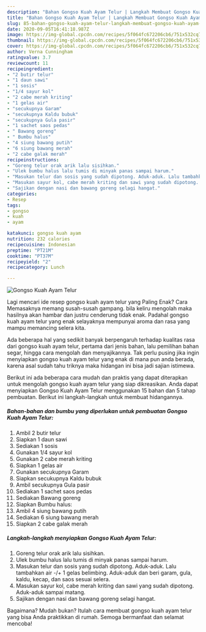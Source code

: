 ```yaml
---
description: "Bahan Gongso Kuah Ayam Telur | Langkah Membuat Gongso Kuah Ayam Telur Yang Paling Enak"
title: "Bahan Gongso Kuah Ayam Telur | Langkah Membuat Gongso Kuah Ayam Telur Yang Paling Enak"
slug: 85-bahan-gongso-kuah-ayam-telur-langkah-membuat-gongso-kuah-ayam-telur-yang-paling-enak
date: 2020-09-05T16:41:18.987Z
image: https://img-global.cpcdn.com/recipes/5f064fc672206cb6/751x532cq70/gongso-kuah-ayam-telur-foto-resep-utama.jpg
thumbnail: https://img-global.cpcdn.com/recipes/5f064fc672206cb6/751x532cq70/gongso-kuah-ayam-telur-foto-resep-utama.jpg
cover: https://img-global.cpcdn.com/recipes/5f064fc672206cb6/751x532cq70/gongso-kuah-ayam-telur-foto-resep-utama.jpg
author: Verna Cunningham
ratingvalue: 3.7
reviewcount: 11
recipeingredient:
- "2 butir telur"
- "1 daun sawi"
- "1 sosis"
- "1/4 sayur kol"
- "2 cabe merah kriting"
- "1 gelas air"
- "secukupnya Garam"
- "secukupnya Kaldu bubuk"
- "secukupnya Gula pasir"
- "1 sachet saos pedas"
- " Bawang goreng"
- " Bumbu halus"
- "4 siung bawang putih"
- "6 siung bawang merah"
- "2 cabe galak merah"
recipeinstructions:
- "Goreng telur orak arik lalu sisihkan."
- "Ulek bumbu halus lalu tumis di minyak panas sampai harum."
- "Masukan telur dan sosis yang sudah dipotong. Aduk-aduk. Lalu tambahkan air -/+ 1 gelas belimbing. Aduk-aduk dan beri garam, gula, kaldu, kecap, dan saos sesuai selera."
- "Masukan sayur kol, cabe merah kriting dan sawi yang sudah dipotong. Aduk-aduk sampai matang."
- "Sajikan dengan nasi dan bawang goreng selagi hangat."
categories:
- Resep
tags:
- gongso
- kuah
- ayam

katakunci: gongso kuah ayam 
nutrition: 232 calories
recipecuisine: Indonesian
preptime: "PT21M"
cooktime: "PT37M"
recipeyield: "2"
recipecategory: Lunch

---
```



![Gongso Kuah Ayam Telur](https://img-global.cpcdn.com/recipes/5f064fc672206cb6/751x532cq70/gongso-kuah-ayam-telur-foto-resep-utama.jpg)

Lagi mencari ide resep gongso kuah ayam telur yang Paling Enak? Cara Memasaknya memang susah-susah gampang. bila keliru mengolah maka hasilnya akan hambar dan justru cenderung tidak enak. Padahal gongso kuah ayam telur yang enak selayaknya mempunyai aroma dan rasa yang mampu memancing selera kita.

Ada beberapa hal yang sedikit banyak berpengaruh terhadap kualitas rasa dari gongso kuah ayam telur, pertama dari jenis bahan, lalu pemilihan bahan segar, hingga cara mengolah dan menyajikannya. Tak perlu pusing jika ingin menyiapkan gongso kuah ayam telur yang enak di mana pun anda berada, karena asal sudah tahu triknya maka hidangan ini bisa jadi sajian istimewa.




Berikut ini ada beberapa cara mudah dan praktis yang dapat diterapkan untuk mengolah gongso kuah ayam telur yang siap dikreasikan. Anda dapat menyiapkan Gongso Kuah Ayam Telur menggunakan 15 bahan dan 5 tahap pembuatan. Berikut ini langkah-langkah untuk membuat hidangannya.

<!--inarticleads1-->

##### Bahan-bahan dan bumbu yang diperlukan untuk pembuatan Gongso Kuah Ayam Telur:

1. Ambil 2 butir telur
1. Siapkan 1 daun sawi
1. Sediakan 1 sosis
1. Gunakan 1/4 sayur kol
1. Gunakan 2 cabe merah kriting
1. Siapkan 1 gelas air
1. Gunakan secukupnya Garam
1. Siapkan secukupnya Kaldu bubuk
1. Ambil secukupnya Gula pasir
1. Sediakan 1 sachet saos pedas
1. Sediakan  Bawang goreng
1. Siapkan  Bumbu halus:
1. Ambil 4 siung bawang putih
1. Sediakan 6 siung bawang merah
1. Siapkan 2 cabe galak merah




<!--inarticleads2-->

##### Langkah-langkah menyiapkan Gongso Kuah Ayam Telur:

1. Goreng telur orak arik lalu sisihkan.
1. Ulek bumbu halus lalu tumis di minyak panas sampai harum.
1. Masukan telur dan sosis yang sudah dipotong. Aduk-aduk. Lalu tambahkan air -/+ 1 gelas belimbing. Aduk-aduk dan beri garam, gula, kaldu, kecap, dan saos sesuai selera.
1. Masukan sayur kol, cabe merah kriting dan sawi yang sudah dipotong. Aduk-aduk sampai matang.
1. Sajikan dengan nasi dan bawang goreng selagi hangat.




Bagaimana? Mudah bukan? Itulah cara membuat gongso kuah ayam telur yang bisa Anda praktikkan di rumah. Semoga bermanfaat dan selamat mencoba!
